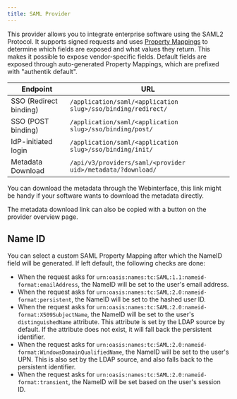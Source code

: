 ```yaml
---
title: SAML Provider
---
```


This provider allows you to integrate enterprise software using the SAML2 Protocol. It supports signed requests and uses [Property Mappings](../property-mappings/#saml-property-mapping) to determine which fields are exposed and what values they return. This makes it possible to expose vendor-specific fields.
Default fields are exposed through auto-generated Property Mappings, which are prefixed with "authentik default".

| Endpoint               | URL                                                          |
| ---------------------- | ------------------------------------------------------------ |
| SSO (Redirect binding) | `/application/saml/<application slug>/sso/binding/redirect/` |
| SSO (POST binding)     | `/application/saml/<application slug>/sso/binding/post/`     |
| IdP-initiated login    | `/application/saml/<application slug>/sso/binding/init/`     |
| Metadata Download      | `/api/v3/providers/saml/<provider uid>/metadata/?download/`  |

You can download the metadata through the Webinterface, this link might be handy if your software wants to download the metadata directly.

The metadata download link can also be copied with a button on the provider overview page.

## Name ID

You can select a custom SAML Property Mapping after which the NameID field will be generated. If left default, the following checks are done:

-   When the request asks for `urn:oasis:names:tc:SAML:1.1:nameid-format:emailAddress`, the NameID will be set to the user's email address.
-   When the request asks for `urn:oasis:names:tc:SAML:2.0:nameid-format:persistent`, the NameID will be set to the hashed user ID.
-   When the request asks for `urn:oasis:names:tc:SAML:2.0:nameid-format:X509SubjectName`, the NameID will be set to the user's `distinguishedName` attribute. This attribute is set by the LDAP source by default. If the attribute does not exist, it will fall back the persistent identifier.
-   When the request asks for `urn:oasis:names:tc:SAML:2.0:nameid-format:WindowsDomainQualifiedName`, the NameID will be set to the user's UPN. This is also set by the LDAP source, and also falls back to the persistent identifier.
-   When the request asks for `urn:oasis:names:tc:SAML:2.0:nameid-format:transient`, the NameID will be set based on the user's session ID.

